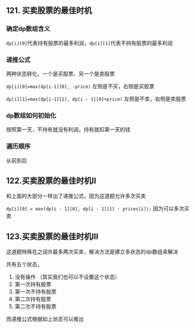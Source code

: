 ## 121. 买卖股票的最佳时机

### 确定dp数组含义

`dp[i][0]`代表持有股票的最多利润，`dp[i][1]`代表不持有股票的最多利润

### 递推公式

两种状态转化，一个是买股票，另一个是卖股票

`dp[i][0]=max(dp[i-1][0], -price)` 左侧是不买，右侧是买股票

`dp[i][1]=max(dp[i-1][1], dp[i - 1][0]+price)` 左侧是不卖，右侧是卖股票

### dp数组如何初始化

按照第一天，不持有就没有利润，持有就扣第一天的钱

### 遍历顺序

从前到后

## 122.买卖股票的最佳时机II

和上面的大部分一样出了递推公式，因为这道题允许多次买卖

`dp[i][0] = max(dp[i - 1][0], dp[i - 1][1] - prices[i]);` 因为可以多次买卖

## 123.买卖股票的最佳时机III

这道题特殊在之润许最多两次买卖，解决方法是建立多状态的dp数组来解决

共有五个状态，

1. 没有操作 （其实我们也可以不设置这个状态）
2. 第一次持有股票
3. 第一次不持有股票
4. 第二次持有股票
5. 第二次不持有股票

而递推公式根据如上状态可以推出